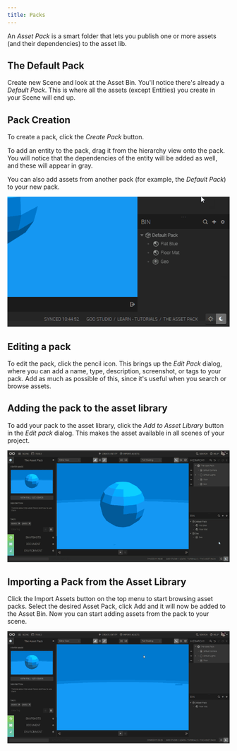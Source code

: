 ```yaml
---
title: Packs
---
```


An *Asset Pack* is a smart folder that lets you publish one or more assets (and their dependencies) to the asset lib.

## The Default Pack

Create new Scene and look at the Asset Bin. You'll notice there's already a *Default Pack*. This is where all the assets (except Entities) you create in your Scene will end up.


## Pack Creation

To create a pack, click the *Create Pack* button.

To add an entity to the pack, drag it from the hierarchy view onto the pack. You will notice that the dependencies of the entity will be added as well, and these will appear in gray.

You can also add assets from another pack (for example, the *Default Pack*) to your new pack.

![New pack](new_pack.gif)


## Editing a pack

To edit the pack, click the pencil icon. This brings up the *Edit Pack* dialog, where you can add a name, type, description, screenshot, or tags to your pack. Add as much as possible of this, since it's useful when you search or browse assets.


## Adding the pack to the asset library

To add your pack to the asset library, click the *Add to Asset Library* button in the *Edit pack* dialog. This makes the asset available in all scenes of your project.

![Add pack to lib](pack_to_lib1.gif)


## Importing a Pack from the Asset Library

Click the Import Assets button on the top menu to start browsing asset packs. Select the desired Asset Pack, click Add and it will now be added to the Asset Bin. Now you can start adding assets from the pack to your scene.

![Import pack](import_pack.gif)